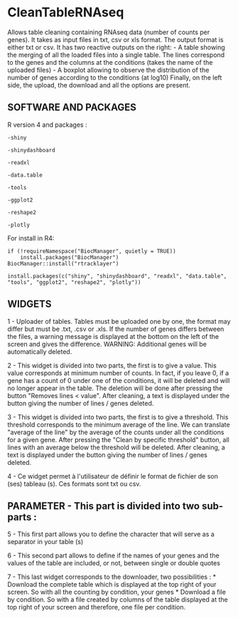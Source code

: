 # CleanTableRNAseq

Allows table cleaning containing RNAseq data (number of counts per genes).
It takes as input files in txt, csv or xls format. The output format is either txt or csv.
It has two reactive outputs on the right: 
	- A table showing the merging of all the loaded files into a single table. The lines correspond to the genes
and the columns at the conditions (takes the name of the uploaded files) 
	- A boxplot allowing to observe the distribution of the number of genes according to the conditions (at log10)
Finally, on the left side, the upload, the download and all the options are present. 

## SOFTWARE AND PACKAGES

R version 4 and packages : 

    -shiny

    -shinydashboard

    -readxl

    -data.table

	-tools

	-ggplot2

	-reshape2

	-plotly
    

For install in R4: 

```
if (!requireNamespace("BiocManager", quietly = TRUE))
    install.packages("BiocManager")
BiocManager::install("rtracklayer")

install.packages(c("shiny", "shinydashboard", "readxl", "data.table", "tools", "ggplot2", "reshape2", "plotly"))
```


## WIDGETS ##

1 - Uploader of tables. Tables must be uploaded one by one, the format may differ but must be
.txt, .csv or .xls. If the number of genes differs between the files, a warning message is displayed at the bottom
on the left of the screen and gives the difference. WARNING: Additional genes will be automatically deleted. 

2 - This widget is divided into two parts, the first is to give a value. This value corresponds
at minimum number of counts. In fact, if you leave 0, if a gene has a count of 0 under one of the conditions,
it will be deleted and will no longer appear in the table.
The deletion will be done after pressing the button "Removes lines < value".
After cleaning, a text is displayed under the button giving the number of lines / genes deleted.

3 - This widget is divided into two parts, the first is to give a threshold. This threshold corresponds to the minimum average
of the line. We can translate "average of the line" by the average of the counts under all the conditions for a given gene.
After pressing the "Clean by specific threshold" button, all lines with an average below the threshold will be deleted.
After cleaning, a text is displayed under the button giving the number of lines / genes deleted.

4 - Ce widget permet à l'utilisateur de définir le format de fichier de son (ses) tableau (s). Ces formats sont txt ou csv.

## PARAMETER - This part is divided into two sub-parts : 

5 - This first part allows you to define the character that will serve as a separator in your table (s)

6 - This second part allows to define if the names of your genes and the values ​​of the table are included, or not,
between single or double quotes

7 - This last widget corresponds to the downloader, two possibilities : 
	* Download the complete table which is displayed at the top right of your screen. So with all the counting
by condition, your genes
	* Download a file by condition. So with a file created by columns of the table displayed at the top right of your screen
and therefore, one file per condition. 
